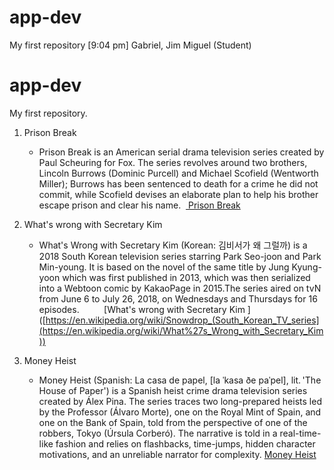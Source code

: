 # app-dev
My first repository
[9:04 pm] Gabriel, Jim Miguel (Student)
# app-dev
My first repository.

1. Prison Break        
      - Prison Break is an American serial drama television series created by Paul Scheuring for Fox. The series revolves around two brothers, Lincoln Burrows (Dominic           Purcell) and Michael Scofield (Wentworth Miller); Burrows has been sentenced to death for a crime he did not commit, while Scofield devises an elaborate plan to         help his brother escape prison and clear his name. 
 [ Prison Break](https://en.wikipedia.org/wiki/Prison_Break)

2. What's wrong with Secretary Kim       
      - What's Wrong with Secretary Kim (Korean: 김비서가 왜 그럴까) is a 2018 South Korean television series starring Park Seo-joon and Park Min-young. It is based on the         novel of the same title by Jung Kyung-yoon which was first published in 2013, which was then serialized into a Webtoon comic by KakaoPage in 2015.The series             aired on tvN from June 6 to July 26, 2018, on Wednesdays and Thursdays for 16 episodes.         
[What's wrong with Secretary Kim ]([https://en.wikipedia.org/wiki/Snowdrop_(South_Korean_TV_series](https://en.wikipedia.org/wiki/What%27s_Wrong_with_Secretary_Kim))

3. Money Heist     
      - Money Heist (Spanish: La casa de papel, [la ˈkasa ðe paˈpel], lit. 'The House of Paper') is a Spanish heist crime drama television series created by Álex Pina.           The series traces two long-prepared heists led by the Professor (Álvaro Morte), one on the Royal Mint of Spain, and one on the Bank of Spain, told from the               perspective of one of the robbers, Tokyo (Úrsula Corberó). The narrative is told in a real-time-like fashion and relies on flashbacks, time-jumps, hidden                 character motivations, and an unreliable narrator for complexity.
[Money Heist]([Money_Heist](https://en.wikipedia.org/wiki/Money_Heist))

